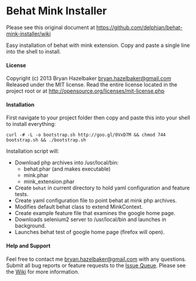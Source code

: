 Behat Mink Installer
====================

Please see this original document at https://github.com/delphian/behat-mink-installer/wiki

Easy installation of behat with mink extension. Copy and paste a single line into the shell to install.

#### License ####

Copyright (c) 2013 Bryan Hazelbaker <bryan.hazelbaker@gmail.com>
Released under the MIT license. Read the entire license located in the project root or at http://opensource.org/licenses/mit-license.php

#### Installation ####

First navigate to your project folder then copy and paste this into your shell to install everything:

```
curl -# -L -o bootstrap.sh http://goo.gl/0VxD7M && chmod 744 bootstrap.sh && ./bootstrap.sh
```

Installation script will:

* Download php archives into /usr/local/bin:
  * behat.phar (and makes executable)
  * mink.phar
  * mink_extension.phar
* Create `behat` in current directory to hold yaml configuration and feature tests.
* Create yaml configuration file to point behat at mink php archives.
* Modifies default behat class to extend MinkContext.
* Create example feature file that examines the google home page.
* Downloads selenium2 server to /usr/local/bin and launches in background.
* Launches behat test of google home page (firefox will open).

#### Help and Support ####

Feel free to contact me bryan.hazelbaker@gmail.com with any questions. Submit all bug reports or feature requests
to the [Issue Queue](https://github.com/delphian/behat-mink-installer/issues). Please see the 
[Wiki](https://github.com/delphian/behat-mink-installer/wiki) for more information.

